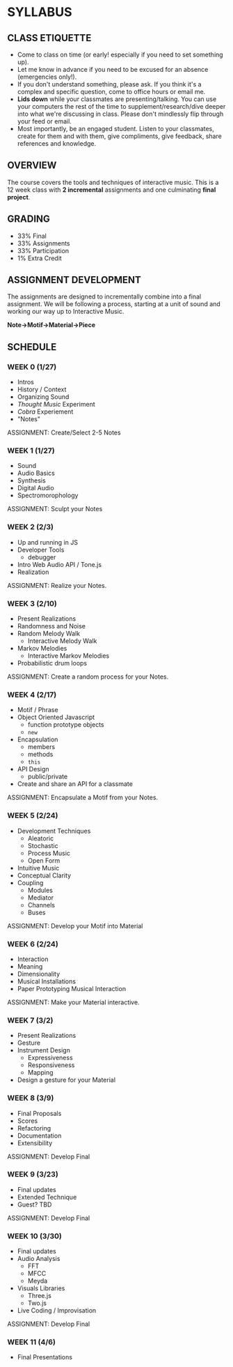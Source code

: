 # SYLLABUS

## CLASS ETIQUETTE

* Come to class on time (or early! especially if you need to set something up).
* Let me know in advance if you need to be excused for an absence (emergencies only!).
* If you don't understand something, please ask. If you think it's a complex and specific question, come to office hours or email me.
* **Lids down** while your classmates are presenting/talking. You can use your computers the rest of the time to supplement/research/dive deeper into what we're discussing in class. Please don't mindlessly flip through your feed or email. 
* Most importantly, be an engaged student. Listen to your classmates, create for them and with them, give compliments, give feedback, share references and knowledge.

## OVERVIEW

The course covers the tools and techniques of interactive music. This is a 12 week class with **2 incremental** assignments and one culminating **final project**.

## GRADING

* 33% Final
* 33% Assignments 
* 33% Participation
* 1% Extra Credit

## ASSIGNMENT DEVELOPMENT

The assignments are designed to incrementally combine into a final assignment. We will be following a process, starting at a unit of sound and working our way up to Interactive Music. 

**Note->Motif->Material->Piece** 


## SCHEDULE

### WEEK 0 (1/27)

* Intros
* History / Context
* Organizing Sound
* _Thought Music_ Experiment
* _Cobra_ Experiement
* "Notes"

ASSIGNMENT: Create/Select 2-5 Notes

### WEEK 1 (1/27)

* Sound
* Audio Basics
* Synthesis
* Digital Audio
* Spectromorophology

ASSIGNMENT: Sculpt your Notes


### WEEK 2 (2/3)

* Up and running in JS
* Developer Tools
	* debugger
* Intro Web Audio API / Tone.js
* Realization

ASSIGNMENT: Realize your Notes.


### WEEK 3 (2/10)

* Present Realizations
* Randomness and Noise
* Random Melody Walk
	* Interactive Melody Walk
* Markov Melodies
	* Interactive Markov Melodies
* Probabilistic drum loops

ASSIGNMENT: Create a random process for your Notes.


### WEEK 4 (2/17)

* Motif / Phrase
* Object Oriented Javascript
	* function prototype objects
	* `new`
* Encapsulation
	* members
	* methods
	* `this`
* API Design
	* public/private
* Create and share an API for a classmate

ASSIGNMENT: Encapsulate a Motif from your Notes.

### WEEK 5 (2/24)

* Development Techniques
	* Aleatoric
	* Stochastic
	* Process Music
	* Open Form
* Intuitive Music
* Conceptual Clarity
* Coupling
	* Modules
	* Mediator
	* Channels
	* Buses

ASSIGNMENT: Develop your Motif into Material

### WEEK 6 (2/24)

* Interaction
* Meaning
* Dimensionality
* Musical Installations
* Paper Prototyping Musical Interaction

ASSIGNMENT: Make your Material interactive.

### WEEK 7 (3/2)

* Present Realizations
* Gesture
* Instrument Design
	* Expressiveness
	* Responsiveness
	* Mapping
* Design a gesture for your Material

### WEEK 8 (3/9)

* Final Proposals
* Scores
* Refactoring
* Documentation
* Extensibility

ASSIGNMENT: Develop Final

### WEEK 9 (3/23)

* Final updates
* Extended Technique
* Guest? TBD

ASSIGNMENT: Develop Final

### WEEK 10 (3/30)

* Final updates
* Audio Analysis
	* FFT
	* MFCC
	* Meyda
* Visuals Libraries
	* Three.js
	* Two.js
* Live Coding / Improvisation

ASSIGNMENT: Develop Final

### WEEK 11 (4/6)

* Final Presentations
